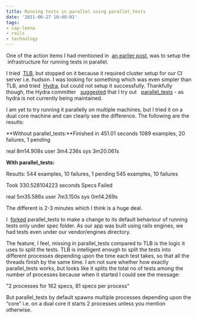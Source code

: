 ```yaml
---
title: Running tests in parallel using parallel_tests
date: '2011-06-27 10:48:01'
tags:
- cap-leena
- rails
- technology
---
```


One of the action items I had mentioned in 
[an earlier post](http://www.multunus.com/2011/06/takeaways-from-ruby-conf-india-2011/), was to setup the  infrastructure for running tests in parallel.

I tried 
[TLB](http://test-load-balancer.github.com/), but stopped on it because it required cluster setup for our CI server i.e. hudson. I was looking for something which was even simpler than TLB, and tried 
[Hydra](https://github.com/ngauthier/hydra), but could not setup it successfully. Thankfully though, the Hydra committer  
[suggested](https://github.com/ngauthier/hydra/issues/48) that I try out  
[parallel_tests](https://github.com/grosser/parallel_tests) - as hydra is not currently being maintained.

I am yet to try running it parallelly on multiple machines, but I tried it on a dual core machine and can clearly see the difference. The following are the results:


**Without parallel_tests:**Finished in 451.01 seconds
1089 examples, 20 failures, 1 pending

real    8m14.908s
user    3m4.236s
sys 3m20.061s


**With parallel_tests:**



Results:
544 examples, 10 failures, 1 pending
545 examples, 10 failures

Took 330.528104223 seconds
Specs Failed

real    5m35.586s
user    7m3.150s
sys 0m14.269s

The different is 2-3 minutes which I think is a huge deal.

I 
[forked](https://github.com/leenasn/parallel_tests) parallel_tests to make a change to its default behaviour of running tests only under spec folder. As our app was built using rails engines, we had tests even under our vendor/engines directory.

The feature, I feel, missing in parallel_tests compared to TLB is the logic it uses to split the tests. TLB is intelligent enough to split the tests into different processes depending upon the time each test takes, so that all the threads finish by the same time. I am not sure whether how exactly parallel_tests works, but looks like it splits the total no of tests among the number of processes because when it started I could see the message:


"2 processes for 162 specs, 81 specs per process"

But parallel_tests by default spawns multiple processes depending upon the “core” i.e. on a dual core it starts 2 processes unless you mention otherwise.
